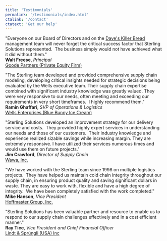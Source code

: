 ```yaml
---
title: 'Testimonials'
permalink: '/testimonials/index.html'
ctalink: '/contact'
ctatext: 'Get our help'
---
```


"Everyone on our Board of Directors and on the [Dave's Killer Bread](http://www.daveskillerbread.com/) management team will never forget the critical success factor that Sterling Solutions represented.  The business simply would not have achieved what it did without them."  
**Walt Freese**, _Principal_  
[Goode Partners (Private Equity Firm)](http://www.goodepartners.com/)

"The Sterling team developed and provided comprehensive supply chain modeling, developing critical insights needed for strategic decisions being evaluated by the Wells executive team. Their supply chain expertise combined with significant industry knowledge was greatly valued. They were very responsive to our needs, often meeting and exceeding our requirements in very short timeframes.  I highly recommend them."  
**Ramin Ghaffari**, _SVP of Operations & Logistics_  
[Wells Enterprises (Blue Bunny Ice Cream)](https://wellsenterprisesinc.com/)

"Sterling Solutions developed an improvement strategy for our delivery service and costs.  They provided highly expert services in understanding our needs and those of our customers.  Their industry knowledge and experience realized sizable savings while increasing margin. They are extremely responsive. I have utilized their services numerous times and would use them on future projects."  
**Jim Crawford**, _Director of Supply Chain_  
[Wawa, Inc.](https://www.wawa.com/)

"We have worked with the Sterling team since 1998 on multiple logistics projects.  They have helped us maintain cold chain integrity throughout our supply chain, in ensuring product quality and saving significant dollars in waste. They are easy to work with, flexible and have a high degree of integrity.  We have been completely satisfied with the work completed."  
**Mike Hanson**, _Vice President_  
[Hoffmaster Group, Inc.](https://hoffmastergroupinc.com/)

"Sterling Solutions has been valuable partner and resource to enable us to respond to our supply chain challenges effectively and in a cost efficient manner."  
**Ray Tice**, _Vice President and Chief Financial Officer_  
[Lindt & Sprüngli (USA) Inc](https://www.lindtusa.com/)
